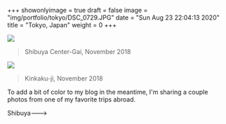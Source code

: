 +++
showonlyimage = true
draft = false
image = "img/portfolio/tokyo/DSC_0729.JPG"
date = "Sun Aug 23 22:04:13 2020"
title = "Tokyo, Japan"
weight = 0
+++

![](/img/portfolio/tokyo/DSC_0729.JPG)

> Shibuya Center-Gai, November 2018

![](/img/portfolio/tokyo/DSC_0277.JPG)

> Kinkaku-ji, November 2018

To add a bit of color to my blog in the meantime, I'm sharing a couple photos from one of my favorite trips abroad.

<!---> Shibuya--->
